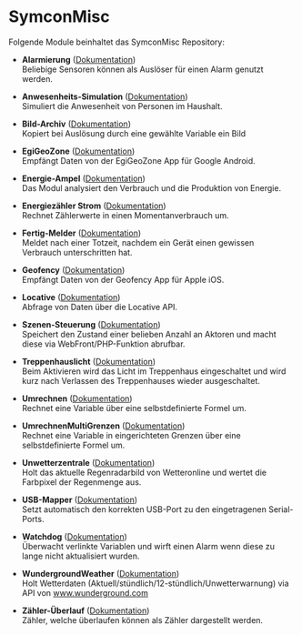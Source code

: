 # SymconMisc

Folgende Module beinhaltet das SymconMisc Repository:

- __Alarmierung__ ([Dokumentation](Alarmierung))  
	Beliebige Sensoren können als Auslöser für einen Alarm genutzt werden.

- __Anwesenheits-Simulation__ ([Dokumentation](AnwesenheitsSimulation))  
	Simuliert die Anwesenheit von Personen im Haushalt.

- __Bild-Archiv__ ([Dokumentation](BildArchiv))  
	Kopiert bei Auslösung durch eine gewählte Variable ein Bild

- __EgiGeoZone__ ([Dokumentation](EgiGeoZone))  
	Empfängt Daten von der EgiGeoZone App für Google Android.

- __Energie-Ampel__ ([Dokumentation](EnergieAmpel))  
	Das Modul analysiert den Verbrauch und die Produktion von Energie.

- __Energiezähler Strom__ ([Dokumentation](EnergiezaehlerStrom))  
	Rechnet Zählerwerte in einen Momentanverbrauch um.

- __Fertig-Melder__ ([Dokumentation](FertigMelder))  
	Meldet nach einer Totzeit, nachdem ein Gerät einen gewissen Verbrauch unterschritten hat.

- __Geofency__ ([Dokumentation](Geofency))  
	Empfängt Daten von der Geofency App für Apple iOS.

- __Locative__ ([Dokumentation](Locative))  
	Abfrage von Daten über die Locative API.
	
- __Szenen-Steuerung__ ([Dokumentation](SzenenSteuerung))  
	Speichert den Zustand einer belieben Anzahl an Aktoren und macht diese via WebFront/PHP-Funktion abrufbar.

- __Treppenhauslicht__ ([Dokumentation](Treppenhauslicht))  
	Beim Aktivieren wird das Licht im Treppenhaus eingeschaltet und wird kurz nach Verlassen des Treppenhauses wieder ausgeschaltet.

- __Umrechnen__ ([Dokumentation](Umrechnen))  
	Rechnet eine Variable über eine selbstdefinierte Formel um.

- __UmrechnenMultiGrenzen__ ([Dokumentation](UmrechnenMultiGrenzen))  
	Rechnet eine Variable in eingerichteten Grenzen über eine selbstdefinierte Formel um.

- __Unwetterzentrale__ ([Dokumentation](Unwetterzentrale))  
	Holt das aktuelle Regenradarbild von Wetteronline und wertet die Farbpixel der Regenmenge aus.

- __USB-Mapper__ ([Dokumentation](USBMapper))  
	Setzt automatisch den korrekten USB-Port zu den eingetragenen Serial-Ports.

- __Watchdog__ ([Dokumentation](Watchdog))  
	Überwacht verlinkte Variablen und wirft einen Alarm wenn diese zu lange nicht aktualisiert wurden.

- __WundergroundWeather__ ([Dokumentation](WundergroundWeather))  
	Holt Wetterdaten (Aktuell/stündlich/12-stündlich/Unwetterwarnung) via API von www.wunderground.com

- __Zähler-Überlauf__ ([Dokumentation](ZaehlerUeberlauf))  
	Zähler, welche überlaufen können als Zähler dargestellt werden.